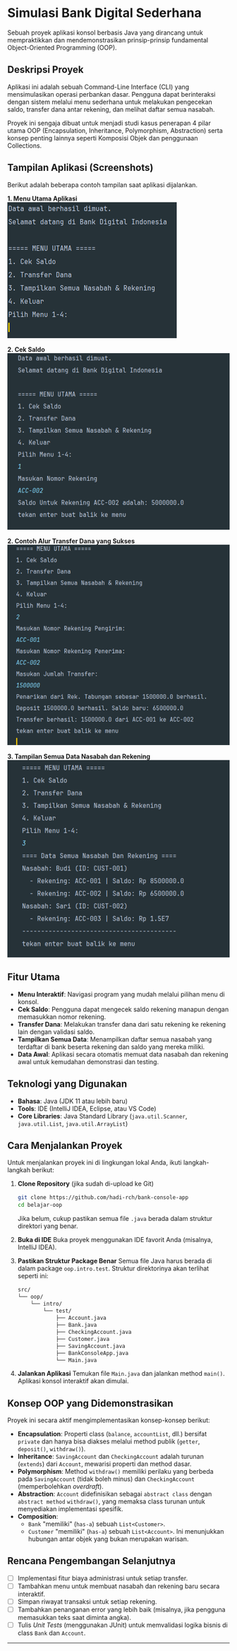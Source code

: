# Simulasi Bank Digital Sederhana

Sebuah proyek aplikasi konsol berbasis Java yang dirancang untuk mempraktikkan dan mendemonstrasikan prinsip-prinsip fundamental Object-Oriented Programming (OOP).

## Deskripsi Proyek

Aplikasi ini adalah sebuah Command-Line Interface (CLI) yang mensimulasikan operasi perbankan dasar. Pengguna dapat berinteraksi dengan sistem melalui menu sederhana untuk melakukan pengecekan saldo, transfer dana antar rekening, dan melihat daftar semua nasabah.

Proyek ini sengaja dibuat untuk menjadi studi kasus penerapan 4 pilar utama OOP (Encapsulation, Inheritance, Polymorphism, Abstraction) serta konsep penting lainnya seperti Komposisi Objek dan penggunaan Collections.

## Tampilan Aplikasi (Screenshots)

Berikut adalah beberapa contoh tampilan saat aplikasi dijalankan.

**1. Menu Utama Aplikasi**
![Menu Utama Aplikasi](docs/images/menu-utama.png)


**2. Cek Saldo**
![Cek Saldo](docs/images/pilihan-1.png)

**2. Contoh Alur Transfer Dana yang Sukses**
![Contoh Alur Transfer Dana](docs/images/pilihan-2.png)

**3. Tampilan Semua Data Nasabah dan Rekening**
![Tampilan Semua Data](docs/images/pilihan-3.png)

## Fitur Utama

- **Menu Interaktif**: Navigasi program yang mudah melalui pilihan menu di konsol.
- **Cek Saldo**: Pengguna dapat mengecek saldo rekening manapun dengan memasukkan nomor rekening.
- **Transfer Dana**: Melakukan transfer dana dari satu rekening ke rekening lain dengan validasi saldo.
- **Tampilkan Semua Data**: Menampilkan daftar semua nasabah yang terdaftar di bank beserta rekening dan saldo yang mereka miliki.
- **Data Awal**: Aplikasi secara otomatis memuat data nasabah dan rekening awal untuk kemudahan demonstrasi dan testing.

## Teknologi yang Digunakan

- **Bahasa**: Java (JDK 11 atau lebih baru)
- **Tools**: IDE (IntelliJ IDEA, Eclipse, atau VS Code)
- **Core Libraries**: Java Standard Library (`java.util.Scanner`, `java.util.List`, `java.util.ArrayList`)

## Cara Menjalankan Proyek

Untuk menjalankan proyek ini di lingkungan lokal Anda, ikuti langkah-langkah berikut:

1.  **Clone Repository** (jika sudah di-upload ke Git)
    ```bash
    git clone https://github.com/hadi-rch/bank-console-app
    cd belajar-oop
    ```
    Jika belum, cukup pastikan semua file `.java` berada dalam struktur direktori yang benar.

2.  **Buka di IDE**
    Buka proyek menggunakan IDE favorit Anda (misalnya, IntelliJ IDEA).

3.  **Pastikan Struktur Package Benar**
    Semua file Java harus berada di dalam package `oop.intro.test`. Struktur direktorinya akan terlihat seperti ini:
    ```
    src/
    └── oop/
        └── intro/
            └── test/
                ├── Account.java
                ├── Bank.java
                ├── CheckingAccount.java
                ├── Customer.java
                ├── SavingAccount.java
                ├── BankConsoleApp.java
                └── Main.java
    ```

4.  **Jalankan Aplikasi**
    Temukan file `Main.java` dan jalankan method `main()`. Aplikasi konsol interaktif akan dimulai.

## Konsep OOP yang Didemonstrasikan

Proyek ini secara aktif mengimplementasikan konsep-konsep berikut:

-   **Encapsulation**: Properti class (`balance`, `accountList`, dll.) bersifat `private` dan hanya bisa diakses melalui method publik (`getter`, `deposit()`, `withdraw()`).
-   **Inheritance**: `SavingAccount` dan `CheckingAccount` adalah turunan (`extends`) dari `Account`, mewarisi properti dan method dasar.
-   **Polymorphism**: Method `withdraw()` memiliki perilaku yang berbeda pada `SavingAccount` (tidak boleh minus) dan `CheckingAccount` (memperbolehkan *overdraft*).
-   **Abstraction**: `Account` didefinisikan sebagai `abstract class` dengan `abstract method` `withdraw()`, yang memaksa class turunan untuk menyediakan implementasi spesifik.
-   **Composition**:
    -   `Bank` "memiliki" (`has-a`) sebuah `List<Customer>`.
    -   `Customer` "memiliki" (`has-a`) sebuah `List<Account>`.
        Ini menunjukkan hubungan antar objek yang bukan merupakan warisan.

## Rencana Pengembangan Selanjutnya

-   [ ] Implementasi fitur biaya administrasi untuk setiap transfer.
-   [ ] Tambahkan menu untuk membuat nasabah dan rekening baru secara interaktif.
-   [ ] Simpan riwayat transaksi untuk setiap rekening.
-   [ ] Tambahkan penanganan error yang lebih baik (misalnya, jika pengguna memasukkan teks saat diminta angka).
-   [ ] Tulis *Unit Tests* (menggunakan JUnit) untuk memvalidasi logika bisnis di class `Bank` dan `Account`.

---